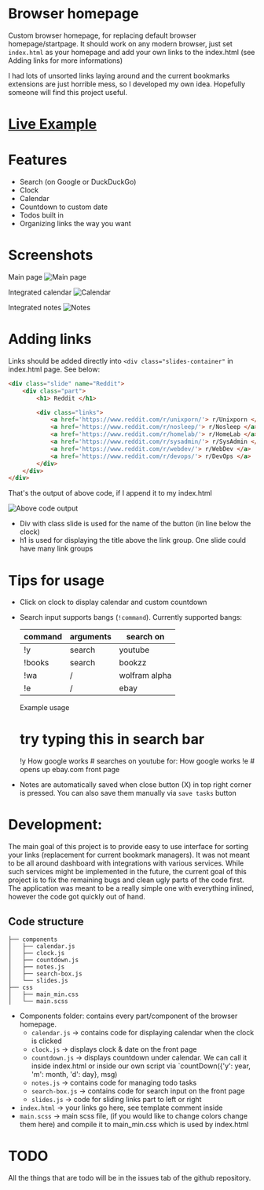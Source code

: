 # Browser homepage

Custom browser homepage, for replacing default browser homepage/startpage. It should work on any modern browser, just set `index.html` as your homepage and add your own links
to the index.html (see Adding links for more informations)

I had lots of unsorted links laying around and the current bookmarks extensions
are just horrible mess, so I developed my own idea. Hopefully someone will find this project useful.

# [Live Example](https://luciousdev.github.io/custom-browser-homepage/)

# Features

* Search (on Google or DuckDuckGo)
* Clock
* Calendar
* Countdown to custom date
* Todos built in
* Organizing links the way you want

# Screenshots

Main page
![Main page](screenshots/mainPage.png)

Integrated calendar
![Calendar](screenshots/calendar.png)

Integrated notes
![Notes](screenshots/notes.png)

# Adding links

Links should be added directly into `<div class="slides-container"` in index.html page. See below:

```html
<div class="slide" name="Reddit">
    <div class="part">
        <h1> Reddit </h1>

        <div class="links">
            <a href='https://www.reddit.com/r/unixporn/'> r/Unixporn </a>
            <a href='https://www.reddit.com/r/nosleep/'> r/Nosleep </a>
            <a href='https://www.reddit.com/r/homelab/'> r/HomeLab </a>
            <a href='https://www.reddit.com/r/sysadmin/'> r/SysAdmin </a>
            <a href='https://www.reddit.com/r/webdev/'> r/WebDev </a>
            <a href='https://www.reddit.com/r/devops/'> r/DevOps </a>
        </div>
    </div>
</div>
```

That's the output of above code, if I append it to my index.html

![Above code output](screenshots/addingLinks_img.png)

* Div with class slide is used for the name of the button (in line below the clock)
* h1 is used for displaying the title above the link group. One slide could have many
  link groups

# Tips for usage

* Click on clock to display calendar and custom countdown
* Search input supports bangs (`!command`). Currently supported bangs:

  | command | arguments | search on     |
  | ------- | --------- | ------------- |
  | !y      | search    | youtube       |
  | !books  | search    | bookzz        |
  | !wa     | /         | wolfram alpha |
  | !e      | /         | ebay          |

  Example usage

  # try typing this in search bar
  !y How google works    # searches on youtube for: How google works
  !e                     # opens up ebay.com front page
* Notes are automatically saved when close button (X) in top right corner is pressed. You can also save them manually via `save tasks` button

# Development:

The main goal of this project is to provide easy to use interface for sorting
your links (replacement for current bookmark managers). It was not meant to be all
around dashboard with integrations with various services. While such services
might be implemented in the future, the current goal of this project is to
fix the remaining bugs and clean ugly parts of the code first. The application
was meant to be a really simple one with everything inlined, however the code
got quickly out of hand.

## Code structure

```
├── components
│   ├── calendar.js
│   ├── clock.js
│   ├── countdown.js
│   ├── notes.js
│   ├── search-box.js
│   └── slides.js
├── css
│   ├── main_min.css
│   └── main.scss
```

* Components folder: contains every part/component of the browser homepage.
  * `calendar.js` -> contains code for displaying calendar when the clock is clicked
  * `clock.js` -> displays clock & date on the front page
  * `countdown.js` -> displays countdown under calendar. We can call it inside index.html or inside our own script via `countDown({'y': year, 'm': month, 'd': day}, msg)
  * `notes.js` -> contains code for managing todo tasks
  * `search-box.js` -> contains code for search input on the front page
  * `slides.js` -> code for sliding links part to left or right
* `index.html` -> your links go here, see template comment inside
* `main.scss` -> main scss file, (if you would like to change colors change them here) and compile it to main_min.css which is used by index.html

# TODO

All the things that are todo will be in the issues tab of the github repository.
